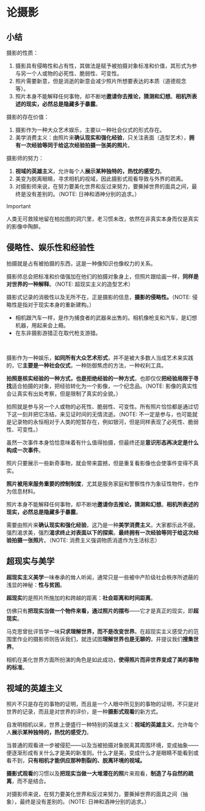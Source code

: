 # 论摄影

## 小结

摄影的性质：

1. 摄影具有侵略性和占有性，其做法是赋予被拍摄对象标准和价值，其形式为参与另一个人或物的必死性、脆弱性、可变性。
2. 照片需要新意，但是消逝的新意会减少照片所想要表达的本质（道德观念等）。
3. 照片本身不能解释任何事物，却不断地**邀请你去推论，猜测和幻想**。**相机所表述的现实，必然总是隐藏多于暴露**。

摄影的存在价值：

1. 摄影作为一种大众艺术娱乐，主要以一种社会仪式的形式存在。
2. 美学消费主义：由照片来**确认现实和强化经验**，只关注表面（造型艺术），**拥有一次经验等同于给这次经验拍摄一张美的照片**。

摄影师的努力：

1. **视域的英雄主义**，允许每个人**展示某种独特的，热忱的感受力**。
2. 美变为脱离眼睛，寻求相机的视域，因此摄影式观看导致与外界的疏离。
3. 对摄影师来说，在努力要美化世界和反过来努力，要撕掉世界的面具之间，最终是没有差别的。（NOTE: 日神和酒神分别的追求。）



> [!important]
>
> 人类无可救赎地留在柏拉图的洞穴里，老习惯未改，依然在非真实本身而仅是真实的影像中陶醉。

## 侵略性、娱乐性和经验性

拍摄就是占有被拍摄的东西，这是一种像知识也像权力的关系。



摄影师总会把标准和价值强加在他们的拍摄对象身上，但照片跟绘画一样，**同样是对世界的一种解释**。（NOTE: 超现实主义的造型艺术）

摄影式记录的消极性以及无所不在，正是摄影的信息，**摄影的侵略性。**（NOTE: 侵略性是指对于现实本身的重新建构。）

+ 相机跟汽车一样，是作为捕食者的武器来出售的。相机像枪支和汽车，是幻想机器，用起来会上瘾。
+ 在东非摄影游猎正在取代枪支游猎。

​	



摄影作为一种娱乐，**如同所有大众艺术形式**，并不是被大多数人当成艺术来实践的，它**主要是一种社会仪式**，一种防御焦虑的方法，一种权利工具。



**拍照是核实经验的一种方式，也是拒绝经验的一种方式**，也即仅仅**把经验局限于寻找**适合拍摄的对象，把经验转化为一个影像，一个纪念品。（NOTE: 影像的真实性会让真实有出处考察，但是限制了真实的全貌。）



拍照就是参与另一个人或物的必死性、脆弱性、可变性。所有照片恰恰都是通过切下这一刻并把它冻结，来见证时间的无情流逝。（NOTE: 不一定是参与，也可能就是记录物的永恒相对于人类的短暂存在，例如银河，但是同样表现了必死性、脆弱性、可变性。）



虽然一次事件本身恰恰意味着有什么值得拍摄，但最终还是**意识形态再决定是什么构成一次事件**。



照片只要展示一些新奇事物，就会带来震撼，但是重复看影像也会使事件变得不真实。



**照片被用来服务重要的控制制度**，尤其是服务家庭和警察性作为象征性物件，也作为信息材料。



照片本身不能解释任何事物，却不断地**邀请你去推论，猜测和幻想**。**相机所表述的现实，必然总是隐藏多于暴露**。



需要由照片来**确认现实和强化经验**，这乃是一种**美学消费主义**，大家都乐此不疲。强烈渴求美，强烈**渴求终止对表面以下的探索**。**最终拥有一次经验等同于给这次经验拍摄一张照片**。（NOTE: 消费主义强调物质消遣作为生活标志）



## 超现实与美学

**超现实主义美学**一味奉承的耸人听闻，通常只是一些被中产阶级社会秩序所遮蔽的浅显的神秘：**性与贫困**。

**超现实**的是照片所施加的和跨越的距离：**社会距离和时间距离**。

仿佛只有**把现实当做一个物件来看，通过照片的摆布**——它才是真正的现实，即**超现实**。

马克思曾批评哲学一味**只求理解世界，而不是改变世界**。在超现实主义感受力的范围里作业的摄影师则告诉我们，就连试图**理解世界也是无聊的**，并提议我们**搜集世界**。

相机在美化世界方面所扮演的角色是如此成功，**使得照片而非世界变成了美的事物的标准**。



## 视域的英雄主义

照片不只是存在的事物的证明，而且是一个人眼中所见到的事物的证明，不只是对世界的记录，而且是对世界的评价，是一种**摄影式观看**的新方式。

自发明相机以来，世界上便盛行一种特别的英雄主义：**视域的英雄主义**，允许每个人**展示某种独特的，热忱的感受力**。

当普通的观看进一步被侵犯——以及当被拍摄对象脱离其周围环境，变成抽象——便逐渐形成有关什么才是美的新准则。什么才是美，变成什么才是眼睛不能看到或看不到，**只有相机才能供应那种割裂的、脱离环境的视域。**

**摄影式观看**的习惯以及**把现实当做一大堆潜在的照**片来观看，**制造了与自然的疏离**，而不是结合。

对摄影师来说，在努力要美化世界和反过来努力，要撕掉世界的面具之间（抽象），最终是没有差别的。（NOTE: 日神和酒神分别的追求。）
